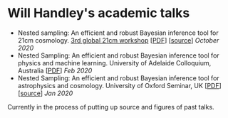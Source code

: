 # Will Handley's academic talks

* Nested sampling: An efficient and robust Bayesian inference tool for 21cm cosmology. [3rd global 21cm workshop](https://sites.google.com/view/third21cmglobalworkshop/) [[PDF](https://github.com/williamjameshandley/talks/raw/21cm_2020_workshop_cambridge/will_handley_21cm_2020_workshop_cambridge.pdf)]  [[source](https://github.com/williamjameshandley/talks/tree/21cm_2020_workshop_cambridge)] _October 2020_ 
* Nested Sampling: An efficient and robust Bayesian inference tool for physics and machine learning. University of Adelaide Colloquium, Australia [[PDF](https://github.com/williamjameshandley/talks/raw/adelaide_2020/will_handley_adelaide_2020.pdf)]  _Feb 2020_  
* Nested Sampling: An efficient and robust Bayesian inference tool for astrophysics and cosmology. University of Oxford Seminar, UK [[PDF](https://github.com/williamjameshandley/talks/raw/oxford_2020/will_handley_oxford_2020.pdf)] [[source](https://github.com/williamjameshandley/talks/tree/oxford_2020)] _Jan 2020_  

Currently in the process of putting up source and figures of past talks.
